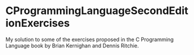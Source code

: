 # CProgrammingLanguageSecondEditionExercises
My solution to some of the exercises proposed in the C Programming Language book by Brian Kernighan and Dennis Ritchie.
